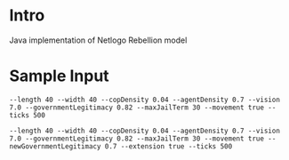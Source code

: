 # Intro
Java implementation of Netlogo Rebellion model
# Sample Input
```
--length 40 --width 40 --copDensity 0.04 --agentDensity 0.7 --vision 7.0 --governmentLegitimacy 0.82 --maxJailTerm 30 --movement true --ticks 500
```

```
--length 40 --width 40 --copDensity 0.04 --agentDensity 0.7 --vision 7.0 --governmentLegitimacy 0.82 --maxJailTerm 30 --movement true --newGovernmentLegitimacy 0.7 --extension true --ticks 500
```
